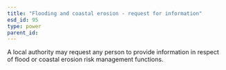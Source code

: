 ```yaml
---
title: "Flooding and coastal erosion - request for information"
esd_id: 95
type: power
parent_id:  
---
```


A local authority may request any person to provide information in respect of flood or coastal erosion risk management functions.

